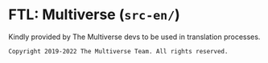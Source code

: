 # FTL: Multiverse (`src-en/`)

Kindly provided by The Multiverse devs to be used in translation processes.

```
Copyright 2019-2022 The Multiverse Team. All rights reserved.
```
